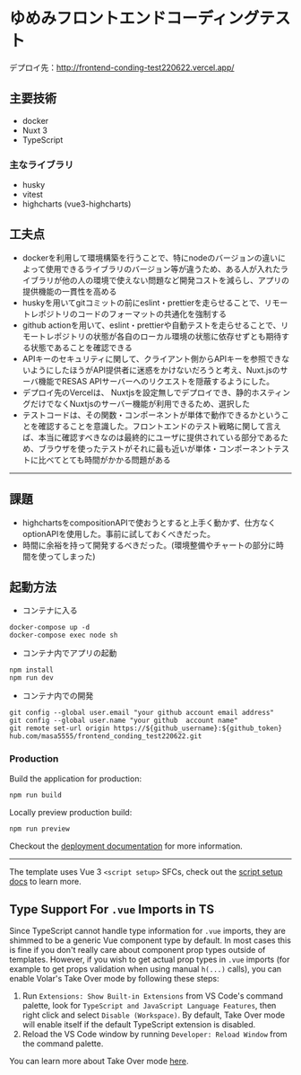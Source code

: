 #  ゆめみフロントエンドコーディングテスト
デプロイ先：http://frontend-conding-test220622.vercel.app/
## 主要技術
- docker
- Nuxt 3
- TypeScript
### 主なライブラリ
- husky
- vitest
- highcharts (vue3-highcharts)

## 工夫点
- dockerを利用して環境構築を行うことで、特にnodeのバージョンの違いによって使用できるライブラリのバージョン等が違うため、ある人が入れたライブラリが他の人の環境で使えない問題など開発コストを減らし、アプリの提供機能の一貫性を高める
- huskyを用いてgitコミットの前にeslint・prettierを走らせることで、リモートレポジトリのコードのフォーマットの共通化を強制する
- github actionを用いて、eslint・prettierや自動テストを走らせることで、リモートレポジトリの状態が各自のローカル環境の状態に依存せずとも期待する状態であることを確認できる
- APIキーのセキュリティに関して、クライアント側からAPIキーを参照できないようにしたほうがAPI提供者に迷惑をかけないだろうと考え、Nuxt.jsのサーバ機能でRESAS APIサーバーへのリクエストを隠蔽するようにした。
- デプロイ先のVercelは、 Nuxtjsを設定無しでデプロイでき、静的ホスティングだけでなくNuxtjsのサーバー機能が利用できるため、選択した
- テストコードは、その関数・コンポーネントが単体で動作できるかということを確認することを意識した。フロントエンドのテスト戦略に関して言えば、本当に確認すべきなのは最終的にユーザに提供されている部分であるため、ブラウザを使ったテストがそれに最も近いが単体・コンポーネントテストに比べてとても時間がかかる問題がある

---

## 課題
- highchartsをcompositionAPIで使おうとすると上手く動かず、仕方なくoptionAPIを使用した。事前に試しておくべきだった。
- 時間に余裕を持って開発するべきだった。(環境整備やチャートの部分に時間を使ってしまった)

## 起動方法
- コンテナに入る
```
docker-compose up -d
docker-compose exec node sh
```
- コンテナ内でアプリの起動
```
npm install
npm run dev
```
- コンテナ内での開発
```
git config --global user.email "your github account email address"
git config --global user.name "your github  account name"
git remote set-url origin https://${github_username}:${github_token}
hub.com/masa5555/frontend_conding_test220622.git
```


###  Production

Build the application for production:

```bash
npm run build
```

Locally preview production build:

```bash
npm run preview
```
Checkout the [deployment documentation](https://v3.nuxtjs.org/guide/deploy/presets) for more information.


---
The template uses Vue 3 `<script setup>` SFCs, check out the [script setup docs](https://v3.vuejs.org/api/sfc-script-setup.html#sfc-script-setup) to learn more.

## Type Support For `.vue` Imports in TS

Since TypeScript cannot handle type information for `.vue` imports, they are shimmed to be a generic Vue component type by default. In most cases this is fine if you don't really care about component prop types outside of templates. However, if you wish to get actual prop types in `.vue` imports (for example to get props validation when using manual `h(...)` calls), you can enable Volar's Take Over mode by following these steps:

1. Run `Extensions: Show Built-in Extensions` from VS Code's command palette, look for `TypeScript and JavaScript Language Features`, then right click and select `Disable (Workspace)`. By default, Take Over mode will enable itself if the default TypeScript extension is disabled.
2. Reload the VS Code window by running `Developer: Reload Window` from the command palette.

You can learn more about Take Over mode [here](https://github.com/johnsoncodehk/volar/discussions/471).
